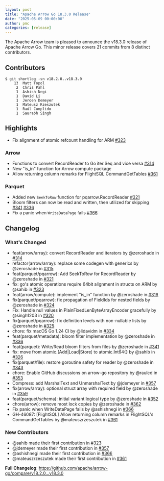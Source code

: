 ```yaml
---
layout: post
title: "Apache Arrow Go 18.3.0 Release"
date: "2025-05-09 00:00:00"
author: pmc
categories: [release]
---
```

<!--
{% comment %}
Licensed to the Apache Software Foundation (ASF) under one or more
contributor license agreements.  See the NOTICE file distributed with
this work for additional information regarding copyright ownership.
The ASF licenses this file to you under the Apache License, Version 2.0
(the "License"); you may not use this file except in compliance with
the License.  You may obtain a copy of the License at

http://www.apache.org/licenses/LICENSE-2.0

Unless required by applicable law or agreed to in writing, software
distributed under the License is distributed on an "AS IS" BASIS,
WITHOUT WARRANTIES OR CONDITIONS OF ANY KIND, either express or implied.
See the License for the specific language governing permissions and
limitations under the License.
{% endcomment %}
-->

The Apache Arrow team is pleased to announce the v18.3.0 release of Apache Arrow Go. 
This minor release covers 21 commits from 8 distinct contributors.

## Contributors
```console
$ git shortlog -sn v18.2.0..v18.3.0
    13	Matt Topol
     2	Chris Pahl
     1	Ashish Negi
     1	David Li
     1	Jeroen Demeyer
     1	Mateusz Rzeszutek
     1	Raúl Cumplido
     1	Saurabh Singh
```

## Highlights

* Fix alignment of atomic refcount handling for ARM [#323](https://github.com/apache/arrow-go/pull/323)

### Arrow

* Functions to convert RecordReader to Go iter.Seq and vice versa [#314](https://github.com/apache/arrow-go/pull/314)
* New "is_in" function for Arrow compute package
* Allow returning column remarks for FlightSQL CommandGetTables [#361](https://github.com/apache/arrow-go/pull/361)

### Parquet

* Added new `SeekToRow` function for pqarrow.RecordReader [#321](https://github.com/apache/arrow-go/pull/321)
* Bloom filters can now be read and written, then utilized for skipping [#341](https://github.com/apache/arrow-go/pull/341) [#336](https://github.com/apache/arrow-go/pull/336)
* Fix a panic when `WriteDataPage` fails [#366](https://github.com/apache/arrow-go/pull/366)

## Changelog

### What's Changed
* feat(arrow/array): convert RecordReader and iterators by @zeroshade in [#314](https://github.com/apache/arrow-go/pull/314)
* refactor(arrow/array): replace some codegen with generics by @zeroshade in [#315](https://github.com/apache/arrow-go/pull/315)
* feat(parquet/pqarrow): Add SeekToRow for RecordReader by @zeroshade in [#321](https://github.com/apache/arrow-go/pull/321)
* fix: go's atomic operations require 64bit alignment in structs on ARM by @sahib in [#323](https://github.com/apache/arrow-go/pull/323)
* feat(arrow/compute): implement "is_in" function by @zeroshade in [#319](https://github.com/apache/arrow-go/pull/319)
* fix(parquet/pqarrow): fix propagation of FieldIds for nested fields by @zeroshade in [#324](https://github.com/apache/arrow-go/pull/324)
* Fix: Handle null values in PlainFixedLenByteArrayEncoder gracefully by @singh1203 in [#320](https://github.com/apache/arrow-go/pull/320)
* fix(parquet/pqarrow): fix definition levels with non-nullable lists by @zeroshade in [#325](https://github.com/apache/arrow-go/pull/325)
* chore: fix macOS Go 1.24 CI by @lidavidm in [#334](https://github.com/apache/arrow-go/pull/334)
* feat(parquet/metadata): bloom filter implementation by @zeroshade in [#336](https://github.com/apache/arrow-go/pull/336)
* feat(parquet): Write/Read bloom filters from files by @zeroshade in [#341](https://github.com/apache/arrow-go/pull/341)
* fix: move from atomic.(Add|Load|Store) to atomic.Int64{} by @sahib in [#326](https://github.com/apache/arrow-go/pull/326)
* fix(parquet/file): restore goroutine safety for reader by @zeroshade in [#343](https://github.com/apache/arrow-go/pull/343)
* chore: Enable GitHub discussions on arrow-go repository by @raulcd in [#353](https://github.com/apache/arrow-go/pull/353)
* Compress: add MarshalText and UnmarshalText by @jdemeyer in [#357](https://github.com/apache/arrow-go/pull/357)
* fix(arrow/array): optional struct array with required field by @zeroshade in [#359](https://github.com/apache/arrow-go/pull/359)
* feat(parquet/schema): initial variant logical type by @zeroshade in [#352](https://github.com/apache/arrow-go/pull/352)
* chore(arrow): remove most lock copies by @zeroshade in [#362](https://github.com/apache/arrow-go/pull/362)
* Fix panic when WriteDataPage fails by @ashishnegi in [#366](https://github.com/apache/arrow-go/pull/366)
* GH-46087: [FlightSQL] Allow returning column remarks in FlightSQL's CommandGetTables by @mateuszrzeszutek in [#361](https://github.com/apache/arrow-go/pull/361)

### New Contributors
* @sahib made their first contribution in [#323](https://github.com/apache/arrow-go/pull/323)
* @jdemeyer made their first contribution in [#357](https://github.com/apache/arrow-go/pull/357)
* @ashishnegi made their first contribution in [#366](https://github.com/apache/arrow-go/pull/366)
* @mateuszrzeszutek made their first contribution in [#361](https://github.com/apache/arrow-go/pull/361)

**Full Changelog**: https://github.com/apache/arrow-go/compare/v18.2.0...v18.3.0
